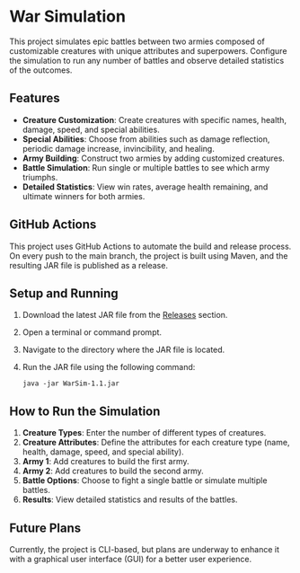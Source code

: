 # War Simulation
This project simulates epic battles between two armies composed of customizable creatures with unique attributes and superpowers. Configure the simulation to run any number of battles and observe detailed statistics of the outcomes.

## Features
- **Creature Customization**: Create creatures with specific names, health, damage, speed, and special abilities.
- **Special Abilities**: Choose from abilities such as damage reflection, periodic damage increase, invincibility, and healing.
- **Army Building**: Construct two armies by adding customized creatures.
- **Battle Simulation**: Run single or multiple battles to see which army triumphs.
- **Detailed Statistics**: View win rates, average health remaining, and ultimate winners for both armies.

## GitHub Actions
This project uses GitHub Actions to automate the build and release process. On every push to the main branch, the project is built using Maven, and the resulting JAR file is published as a release.

## Setup and Running
1. Download the latest JAR file from the [Releases](https://github.com/DavidHlavacek/War_Simulation/releases) section.
2. Open a terminal or command prompt.
3. Navigate to the directory where the JAR file is located.
4. Run the JAR file using the following command:
   
   ```
   java -jar WarSim-1.1.jar
   ```
   
## How to Run the Simulation
1. **Creature Types**: Enter the number of different types of creatures.
2. **Creature Attributes**: Define the attributes for each creature type (name, health, damage, speed, and special ability).
3. **Army 1**: Add creatures to build the first army.
4. **Army 2**: Add creatures to build the second army.
5. **Battle Options**: Choose to fight a single battle or simulate multiple battles.
6. **Results**: View detailed statistics and results of the battles.
   
## Future Plans
Currently, the project is CLI-based, but plans are underway to enhance it with a graphical user interface (GUI) for a better user experience.
